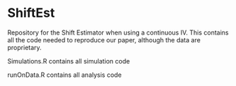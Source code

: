 # ShiftEst
Repository for the Shift Estimator when using a continuous IV. This contains all the code needed
to reproduce our paper, although the data are proprietary. 

Simulations.R contains all simulation code

runOnData.R contains all analysis code
